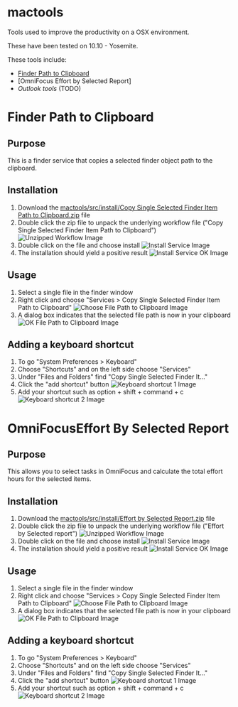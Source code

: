# mactools

Tools used to improve the productivity on a OSX environment.

These have been tested on 10.10 - Yosemite.

These tools include:

* [Finder Path to Clipboard](#head1234)
* [OmniFocus Effort by Selected Report]
* *Outlook tools* (TODO)

# <a name="head1234"></a>Finder Path to Clipboard

## Purpose
This is a finder service that copies a selected finder object path to the clipboard. 

## Installation

1. Download the [mactools/src/install/Copy Single Selected Finder Item Path to Clipboard.zip](https://github.com/doug4j/mactools/raw/master/src/install/Copy%20Single%20Selected%20Finder%20Item%20Path%20to%20Clipboard.zip) file
2. Double click the zip file to unpack the underlying workflow file ("Copy Single Selected Finder Item Path to Clipboard") ![Unzipped Workflow Image](https://github.com/doug4j/mactools/blob/master/src/main/images/Unzipped-Finder-Path-to-Clipboard.png "Unzipped Workflow Image")
3. Double click on the file and choose install ![Install Service Image](https://github.com/doug4j/mactools/blob/master/src/main/images/Service-Installer-Finder-Path-to-Clipboard.png "Install Service Image") 
4. The installation should yield a positive result ![Install Service OK Image](https://github.com/doug4j/mactools/blob/master/src/main/images/Service-Installer-OK-Finder-Path-to-Clipboard.png "Install Service Image OK") 

## Usage

1. Select a single file in the finder window
2. Right click and choose "Services > Copy Single Selected Finder Item Path to Clipboard" ![Choose File Path to Clipboard Image](https://github.com/doug4j/mactools/blob/master/src/main/images/Choose-Finder-Path-to-Clipboard.png "Choose File Path to Clipboard Image")
3. A dialog box indicates that the selected file path is now in your clipboard ![OK File Path to Clipboard Image](https://github.com/doug4j/mactools/blob/master/src/main/images/Message-Finder-Path-to-Clipboard.png "OK File Path to Clipboard Image")
 

## Adding a keyboard shortcut

1. To go "System Preferences > Keyboard"
2. Choose "Shortcuts" and on the left side choose "Services"
3. Under "Files and Folders" find "Copy Single Selected Finder It..."
4. Click the "add shortcut" button ![Keyboard shortcut 1 Image](https://github.com/doug4j/mactools/blob/master/src/main/images/Copy-Finder-Path-Keyboard1.png "Keyboard shortcut 1 Image")
5. Add your shortcut such as option + shift + command + c ![Keyboard shortcut 2 Image](https://github.com/doug4j/mactools/blob/master/src/main/images/Copy-Finder-Path-Keyboard2.png "Keyboard shortcut 2 Image")

# <a name="head1234"></a>OmniFocusEffort By Selected Report

## Purpose
This allows you to select tasks in OmniFocus and calculate the total effort hours for the selected items. 

## Installation

1. Download the [mactools/src/install/Effort by Selected Report.zip](https://github.com/doug4j/mactools/blob/master/src/install/Effort%20by%20Selected%20Report.zip) file
2. Double click the zip file to unpack the underlying workflow file ("Effort by Selected report") ![Unzipped Workflow Image](https://github.com/doug4j/mactools/blob/master/src/main/images/Unzipped-Finder-Path-to-Clipboard.png "Unzipped Workflow Image")
3. Double click on the file and choose install ![Install Service Image](https://github.com/doug4j/mactools/blob/master/src/main/images/Service-Installer-Finder-Path-to-Clipboard.png "Install Service Image") 
4. The installation should yield a positive result ![Install Service OK Image](https://github.com/doug4j/mactools/blob/master/src/main/images/Service-Installer-OK-Finder-Path-to-Clipboard.png "Install Service Image OK") 

## Usage

1. Select a single file in the finder window
2. Right click and choose "Services > Copy Single Selected Finder Item Path to Clipboard" ![Choose File Path to Clipboard Image](https://github.com/doug4j/mactools/blob/master/src/main/images/Choose-Finder-Path-to-Clipboard.png "Choose File Path to Clipboard Image")
3. A dialog box indicates that the selected file path is now in your clipboard ![OK File Path to Clipboard Image](https://github.com/doug4j/mactools/blob/master/src/main/images/Message-Finder-Path-to-Clipboard.png "OK File Path to Clipboard Image")
 

## Adding a keyboard shortcut

1. To go "System Preferences > Keyboard"
2. Choose "Shortcuts" and on the left side choose "Services"
3. Under "Files and Folders" find "Copy Single Selected Finder It..."
4. Click the "add shortcut" button ![Keyboard shortcut 1 Image](https://github.com/doug4j/mactools/blob/master/src/main/images/Copy-Finder-Path-Keyboard1.png "Keyboard shortcut 1 Image")
5. Add your shortcut such as option + shift + command + c ![Keyboard shortcut 2 Image](https://github.com/doug4j/mactools/blob/master/src/main/images/Copy-Finder-Path-Keyboard2.png "Keyboard shortcut 2 Image")
 



